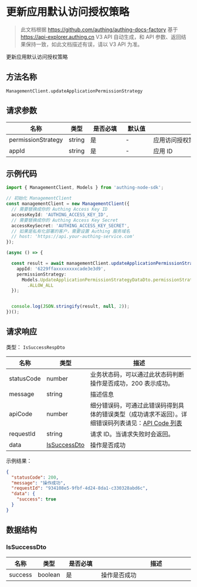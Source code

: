 # 更新应用默认访问授权策略

<!--
  警告⚠️：
  不要直接修改该文档，
  https://github.com/Authing/authing-docs-factory
  使用该项目进行生成
-->

<LastUpdated />

> 此文档根据 https://github.com/authing/authing-docs-factory 基于 https://api-explorer.authing.cn V3 API 自动生成，和 API 参数、返回结果保持一致，如此文档描述有误，请以 V3 API 为准。

更新应用默认访问授权策略

## 方法名称

`ManagementClient.updateApplicationPermissionStrategy`

## 请求参数

| 名称 | 类型 | <div style="width:80px">是否必填</div> | <div style="width:60px">默认值</div> | <div style="width:300px">描述</div> | <div style="width:200px">示例值</div> |
| ---- | ---- | ---- | ---- | ---- | ---- |
| permissionStrategy | string | 是 | - | 应用访问授权策略  | `ALLOW_ALL` |
| appId | string | 是 | - | 应用 ID  | `6229ffaxxxxxxxxcade3e3d9` |




## 示例代码

```ts
import { ManagementClient, Models } from 'authing-node-sdk';

// 初始化 ManagementClient
const managementClient = new ManagementClient({
  // 需要替换成你的 Authing Access Key ID
  accessKeyId: 'AUTHING_ACCESS_KEY_ID',
  // 需要替换成你的 Authing Access Key Secret
  accessKeySecret: 'AUTHING_ACCESS_KEY_SECRET',
  // 如果是私有化部署的客户，需要设置 Authing 服务域名
  // host: 'https://api.your-authing-service.com'
});

(async () => {

  const result = await managementClient.updateApplicationPermissionStrategy({
    appId: '6229ffaxxxxxxxxcade3e3d9',
    permissionStrategy:
      Models.UpdateApplicationPermissionStrategyDataDto.permissionStrategy
        .ALLOW_ALL
  });


  console.log(JSON.stringify(result, null, 2));
})();

```




## 请求响应

类型： `IsSuccessRespDto`

| 名称 | 类型 | 描述 |
| ---- | ---- | ---- |
| statusCode | number | 业务状态码，可以通过此状态码判断操作是否成功，200 表示成功。 |
| message | string | 描述信息 |
| apiCode | number | 细分错误码，可通过此错误码得到具体的错误类型（成功请求不返回）。详细错误码列表请见：[API Code 列表](https://api-explorer.authing.cn/?tag=group/%E5%BC%80%E5%8F%91%E5%87%86%E5%A4%87#tag/%E5%BC%80%E5%8F%91%E5%87%86%E5%A4%87/%E9%94%99%E8%AF%AF%E5%A4%84%E7%90%86/apiCode) |
| requestId | string | 请求 ID。当请求失败时会返回。 |
| data | <a href="#IsSuccessDto">IsSuccessDto</a> | 操作是否成功 |



示例结果：

```json
{
  "statusCode": 200,
  "message": "操作成功",
  "requestId": "934108e5-9fbf-4d24-8da1-c330328abd6c",
  "data": {
    "success": true
  }
}
```

## 数据结构


### <a id="IsSuccessDto"></a> IsSuccessDto

| 名称 | 类型 | <div style="width:80px">是否必填</div> | <div style="width:300px">描述</div> | <div style="width:200px">示例值</div> |
| ---- |  ---- | ---- | ---- | ---- |
| success | boolean | 是 | 操作是否成功   |  `true` |


